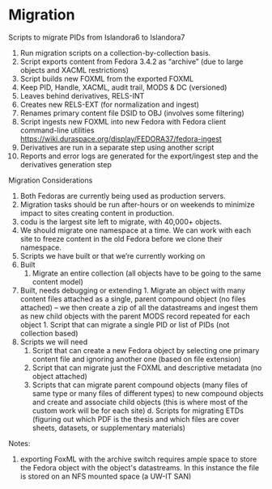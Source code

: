 Migration
=========

Scripts to migrate PIDs from Islandora6 to Islandora7


1.  Run migration scripts on a collection-by-collection basis.
  1. Script exports content from Fedora 3.4.2 as “archive” (due to large objects and XACML restrictions)
  1. Script builds new FOXML from the exported FOXML
  1. Keep PID, Handle, XACML, audit trail, MODS & DC (versioned)
  1. Leaves behind derivatives, RELS-INT
  1. Creates new RELS-EXT (for normalization and ingest)
  1. Renames primary content file DSID to OBJ (involves some filtering)
1. Script ingests new FOXML into new Fedora with Fedora client command-line utilities https://wiki.duraspace.org/display/FEDORA37/fedora-ingest
1. Derivatives are run in a separate step using another script
1. Reports and error logs are generated for the export/ingest step and the derivatives generation step

Migration Considerations

1. Both Fedoras are currently being used as production servers. 
1. Migration tasks should be run after-hours or on weekends to minimize impact to sites creating content in production.
1. codu is the largest site left to migrate, with 40,000+ objects.
1. We should migrate one namespace at a time. We can work with each site to freeze content in the old Fedora before we clone their namespace.
1. Scripts we have built or that we’re currently working on
  1.  Built
      1.  Migrate an entire collection (all objects have to be going to the same content model)
  1.  Built, needs debugging or extending
     1.  Migrate an object with many content files attached as a single, parent compound object (no files attached) – we then create a zip of all the datastreams and ingest them as new child objects with the parent MODS record repeated for each object
     1.  Script that can migrate a single PID or list of PIDs (not collection based)
  1.  Scripts we will need
      1.  Script that can create a new Fedora object by selecting one primary content file and ignoring another one (based on file extension)
      1.  Script that can migrate just the FOXML and descriptive metadata (no object attached)
      1.  Scripts that can migrate parent compound objects (many files of same type or many files of different types) to new compound objects and create and associate child objects (this is where most of the custom work will be for each site)
d. Scripts for migrating ETDs (figuring out which PDF is the thesis and which files are cover sheets, datasets, or supplementary materials) 

Notes:

1.  exporting FoxML with the archive switch requires ample space to store the Fedora object with the object's datastreams.  In this instance the file is stored on an NFS mounted space (a UW-IT SAN)  

